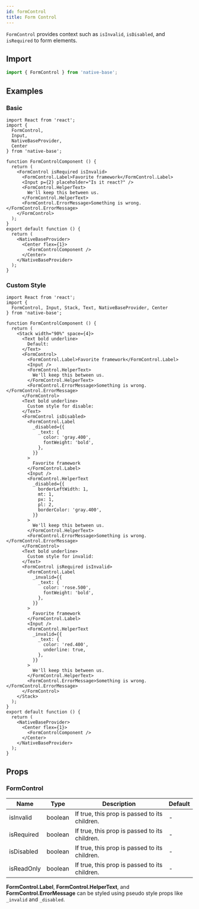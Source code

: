 ```yaml
---
id: formControl
title: Form Control
---
```


`FormControl` provides context such as `isInvalid`, `isDisabled`, and `isRequired` to form elements.

## Import

```jsx
import { FormControl } from 'native-base';
```

## Examples

### Basic

```SnackPlayer name=FormControl%20Example
import React from 'react';
import {
  FormControl,
  Input,
  NativeBaseProvider,
  Center
} from 'native-base';

function FormControlComponent () {
  return (
    <FormControl isRequired isInvalid>
      <FormControl.Label>Favorite framework</FormControl.Label>
      <Input p={2} placeholder="Is it react?" />
      <FormControl.HelperText>
        We'll keep this between us.
      </FormControl.HelperText>
      <FormControl.ErrorMessage>Something is wrong.</FormControl.ErrorMessage>
    </FormControl>
  );
}
export default function () {
  return (
    <NativeBaseProvider>
      <Center flex={1}>
        <FormControlComponent />
      </Center>
    </NativeBaseProvider>
  );
}
```

### Custom Style

```SnackPlayer name=FormControl%20Example(CustomStyle)
import React from 'react';
import {
  FormControl, Input, Stack, Text, NativeBaseProvider, Center
} from 'native-base';

function FormControlComponent () {
  return (
    <Stack width="90%" space={4}>
      <Text bold underline>
        Default:
      </Text>
      <FormControl>
        <FormControl.Label>Favorite framework</FormControl.Label>
        <Input />
        <FormControl.HelperText>
          We'll keep this between us.
        </FormControl.HelperText>
        <FormControl.ErrorMessage>Something is wrong.</FormControl.ErrorMessage>
      </FormControl>
      <Text bold underline>
        Custom style for disable:
      </Text>
      <FormControl isDisabled>
        <FormControl.Label
          _disabled={{
            _text: {
              color: 'gray.400',
              fontWeight: 'bold',
            },
          }}
        >
          Favorite framework
        </FormControl.Label>
        <Input />
        <FormControl.HelperText
          _disabled={{
            borderLeftWidth: 1,
            mt: 1,
            px: 1,
            pl: 2,
            borderColor: 'gray.400',
          }}
        >
          We'll keep this between us.
        </FormControl.HelperText>
        <FormControl.ErrorMessage>Something is wrong.</FormControl.ErrorMessage>
      </FormControl>
      <Text bold underline>
        Custom style for invalid:
      </Text>
      <FormControl isRequired isInvalid>
        <FormControl.Label
          _invalid={{
            _text: {
              color: 'rose.500',
              fontWeight: 'bold',
            },
          }}
        >
          Favorite framework
        </FormControl.Label>
        <Input />
        <FormControl.HelperText
          _invalid={{
            _text: {
              color: 'red.400',
              underline: true,
            },
          }}
        >
          We'll keep this between us.
        </FormControl.HelperText>
        <FormControl.ErrorMessage>Something is wrong.</FormControl.ErrorMessage>
      </FormControl>
    </Stack>
  );
}
export default function () {
  return (
    <NativeBaseProvider>
      <Center flex={1}>
        <FormControlComponent />
      </Center>
    </NativeBaseProvider>
  );
}
```

## Props

### FormControl

| Name       | Type    | Description                                   | Default |
| ---------- | ------- | --------------------------------------------- | ------- |
| isInvalid  | boolean | If true, this prop is passed to its children. | -       |
| isRequired | boolean | If true, this prop is passed to its children. | -       |
| isDisabled | boolean | If true, this prop is passed to its children. | -       |
| isReadOnly | boolean | If true, this prop is passed to its children. | -       |

**FormControl.Label**, **FormControl.HelperText**, and **FormControl.ErrorMessage** can be styled using pseudo style props like `_invalid` and `_disabled`.
